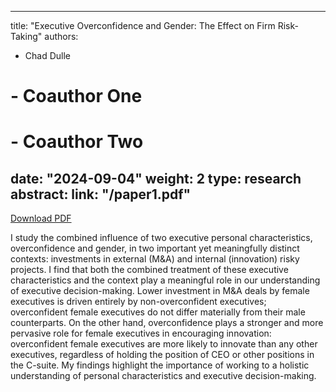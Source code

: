 


---
title: "Executive Overconfidence and Gender: The Effect on Firm Risk-Taking"
authors:
- Chad Dulle
# - Coauthor One
# - Coauthor Two
date: "2024-09-04"
weight: 2
type: research
abstract:
link: "/paper1.pdf"
---

<a href="/paper1.pdf"><i class="fas fa-file-pdf"></i> Download PDF</a>

I study the combined influence of two executive personal characteristics, overconfidence and gender, in two important yet meaningfully distinct contexts: investments in external (M&A) and internal (innovation) risky projects. I find that both the combined treatment of these executive characteristics and the context play a meaningful role in our understanding of executive decision-making. Lower investment in M&A deals by female executives is driven entirely by non-overconfident executives; overconfident female executives do not differ materially from their male counterparts. On the other hand, overconfidence plays a stronger and more pervasive role for female executives in encouraging innovation: overconfident female executives are more likely to innovate than any other executives, regardless of holding the position of CEO or other positions in the C-suite. My findings highlight the importance of working to a holistic understanding of personal characteristics and executive decision-making.


